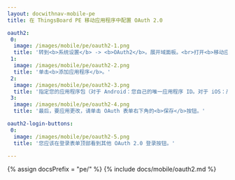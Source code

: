 ```yaml
---
layout: docwithnav-mobile-pe
title: 在 ThingsBoard PE 移动应用程序中配置 OAuth 2.0

oauth2:
 0:
  image: /images/mobile/pe/oauth2-1.png
  title: '转到<b>系统设置</b> -> <b>OAuth2</b>。展开域面板。<br>打开<b>移动应用程序</b>选项卡。'
 1:
  image: /images/mobile/pe/oauth2-2.png
  title: '单击<b>添加应用程序</b>。'
 2:
  image: /images/mobile/pe/oauth2-3.png
  title: '指定您的应用程序包（对于 Android：您自己的唯一应用程序 ID。对于 iOS：产品包标识符。）<br>记住自动生成的<b>应用程序密钥</b>或输入您自己的密钥。'
 3:
  image: /images/mobile/pe/oauth2-4.png
  title: '最后，要应用更改，请单击 OAuth 表单右下角的<b>保存</b>按钮。'

oauth2-login-buttons:
 0:
  image: /images/mobile/pe/oauth2-5.png
  title: '您应该在登录表单顶部看到其他 OAuth 2.0 登录按钮。'

---
```


{% assign docsPrefix = "pe/" %}
{% include docs/mobile/oauth2.md %}